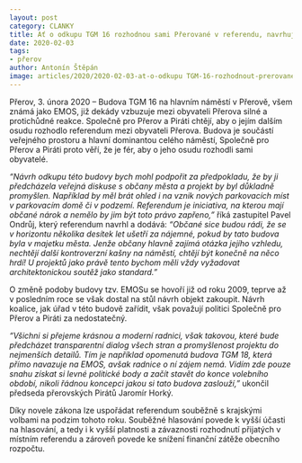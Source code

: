 ```yaml
---
layout: post
category: CLANKY
title: Ať o odkupu TGM 16 rozhodnou sami Přerované v referendu, navrhují Společně pro Přerov a Piráti
date: 2020-02-03
tags: 
- přerov
author: Antonín Štěpán
image: articles/2020/2020-02-03-at-o-odkupu TGM-16-rozhodnout-prerovane.jpg  #751x422 pixelu
---
```

Přerov, 3. února 2020 – Budova TGM 16 na hlavním náměstí v Přerově, všem známá jako EMOS, již dekády vzbuzuje mezi obyvateli Přerova silné a protichůdné reakce. Společně pro Přerov a Piráti chtějí, aby o jejím dalším osudu rozhodlo referendum mezi obyvateli Přerova. Budova je součástí veřejného prostoru a hlavní dominantou celého náměstí, Společně pro Přerov a Piráti proto věří, že je fér, aby o jeho osudu rozhodli sami obyvatelé.

*“Návrh odkupu této budovy bych mohl podpořit za předpokladu, že by ji předcházela veřejná diskuse s občany města a projekt by byl důkladně promyšlen. Například by měl brát ohled i na vznik nových parkovacích míst v parkovacím domě či v podzemí. Referendum je iniciativa, na kterou mají občané nárok a nemělo by jim být toto právo zapřeno,”* říká zastupitel Pavel Ondrůj, který referendum navrhl a dodává: *“Občané sice budou rádi, že se v horizontu několika desítek let ušetří za nájemné, pokud by tato budova byla v majetku města. Jenže občany hlavně zajímá otázka jejího vzhledu, nechtějí další kontroverzní kašny na náměstí, chtějí být konečně na něco hrdí! U projektů jako právě tento bychom měli vždy vyžadovat architektonickou soutěž jako standard.”*

O změně podoby budovy tzv. EMOSu se hovoří již od roku 2009, teprve až v posledním roce se však dostal na stůl návrh objekt zakoupit. Návrh koalice, jak úřad v této budově zařídit, však považují politici Společně pro Přerov a Piráti za nedostatečný.

*“Všichni si přejeme krásnou a moderní radnici, však takovou, které bude předcházet transparentní dialog všech stran a promyšlenost projektu do nejmenších detailů. Tím je například opomenutá budova TGM 18, která přímo navazuje na EMOS, avšak radnice o ní zájem nemá. Vidím zde pouze snahu získat si levné politické body a začít stavět do konce volebního období, nikoli řádnou koncepci jakou si tato budova zaslouží,”* ukončil předseda přerovských Pirátů Jaromír Horký.

Díky novele zákona lze uspořádat referendum souběžně s krajskými volbami na podzim tohoto roku. Souběžné hlasování povede k vyšší účasti na hlasování, a tedy i k vyšší platnosti a závaznosti rozhodnutí přijatých v místním referendu a  zároveň povede ke snížení finanční zátěže obecního rozpočtu.

